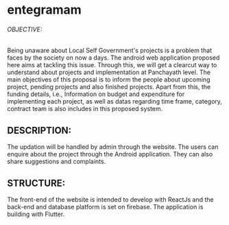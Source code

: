 # entegramam



###### OBJECTIVE: 
  Being unaware about Local Self Government's projects is a problem that faces by the society on now a days.
The android web application proposed here aims at tackling this issue. 
  Through this, we will get a clearcut way to understand about projects and implementation at Panchayath level. 
  The main objectives of this proposal is to inform the people about upcoming project, pending projects and also finished projects.
  Apart from this, the funding details, i.e., Information on budget and expenditure for implementing each project, as well as datas regarding time frame, category, contract team is also includes in this proposed system. 

## DESCRIPTION:
  The updation will be handled by admin through the website.
  The users can enquire about the project through the Android application. 
  They can also share suggestions and complaints.

## STRUCTURE:
  The front-end of the website is intended to develop with ReactJs and the back-end and database platform is set on firebase. 
  The application is building with Flutter.


